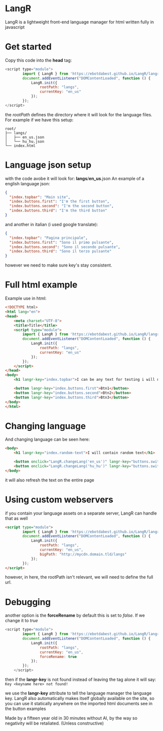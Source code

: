 # LangR

LangR is a lightweight front-end language manager for html written fully in javascript

# Get started
Copy this code into the **head** tag:
```javascript
<script type="module">
        import { LangR } from 'https://ebotdabest.github.io/LangR/langr.js';
        document.addEventListener("DOMContentLoaded", function () {
            LangR.init({
                rootPath: "langs",
                currentKey: "en_us"
            });
        });
</script>
```

the *rootPath* defines the directory where it will look for the language files.
For example if we have this setup:
```
root/
├── langs/
│   ├── en_us.json
│   └── hu_hu.json
└── index.html
```

# Language json setup

with the code avobe it will look for: **langs**/**en_us**.json
An example of a english language json:
```json
{
  "index.topbar": "Main site",
  "index.buttons.first": "I'm the first button",
  "index.buttons.second": "I'm the second button",
  "index.buttons.third": "I'm the third button"
}
```
and another in italian (i used google translate):
```json
{
  "index.topbar": "Pagina principale",
  "index.buttons.first": "Sono il primo pulsante",
  "index.buttons.second": "Sono il secondo pulsante",
  "index.buttons.third": "Sono il terzo pulsante"
}
```
however we need to make sure key's stay consistent.

# Full html example
Example use in html:
```html
<!DOCTYPE html>
<html lang="en">
<head>
    <meta charset="UTF-8">
    <title>Title</title>
    <script type="module">
        import { LangR } from 'https://ebotdabest.github.io/LangR/langr.js';
        document.addEventListener("DOMContentLoaded", function () {
            LangR.init({
                rootPath: "langs",
                currentKey: "en_us"
            });
        });
    </script>
</head>
<body>
    <h1 langr-key="index.topbar">I can be any text for testing i will not be visible!</h1>

    <button langr-key="index.buttons.first">Btn1</button>
    <button langr-key="index.buttons.second">Btn2</button>
    <button langr-key="index.buttons.third">Btn3</button>
</body>
</html>
```
# Changing language

And changing language can be seen here:
```html
<body>
    <h1 langr-key="index.random-text">I will contain random text</h1>

    <button onclick="LangR.changeLang('en_us')" langr-key="buttons.switch.en">Switch to english</button>
    <button onclick="LangR.changeLang('hu_hu')" langr-key="buttons.switch.hu">Switch to hungarian</button>
</body>
```
it will also refresh the text on the entire page

# Using custom webservers
if you contain your language assets on a separate server, LangR can handle that as well
```html
<script type="module">
        import { LangR } from 'https://ebotdabest.github.io/LangR/langr.js';
        document.addEventListener("DOMContentLoaded", function () {
            LangR.init({
                rootPath: "langs",
                currentKey: "en_us",
                bigPath: "http://mycdn.domain.tld/langs"
            });
        });
</script>
```
however, in here, the rootPath isn't relevant, we will need to define the full url.

# Debugging
another option is the **forceRename** by default this is set to *false*. If we change it to *true*
```javascript
<script type="module">
        import { LangR } from 'https://ebotdabest.github.io/LangR/langr.js';
        document.addEventListener("DOMContentLoaded", function () {
            LangR.init({
                rootPath: "langs",
                currentKey: "en_us",
                forceRename: true
            });
        });
    </script>
```
then if the **langr-key** is not found instead of leaving the tag alone it will say: `Key <keyname here> not found!`

we use the **langr-key** attribute to tell the language manager the language key.
LangR also automatically makes itself globally available on the site, so you can use it statically anywhere on the imported html documents see in the button examples

Made by a fifteen year old in 30 minutes without AI, by the way so negativity will be retaliated.
(Unless constructive)
